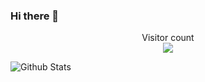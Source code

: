 ### Hi there 👋
<p align="center"> 
  Visitor count<br>
  <img src="https://profile-counter.glitch.me/damonyoungcc/count.svg" />
</p>

![Github Stats](https://github-readme-stats.vercel.app/api?username=damonyoungcc)
